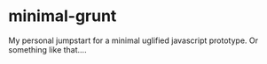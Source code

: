 # minimal-grunt

My personal jumpstart for a minimal uglified javascript prototype. Or something like that....
